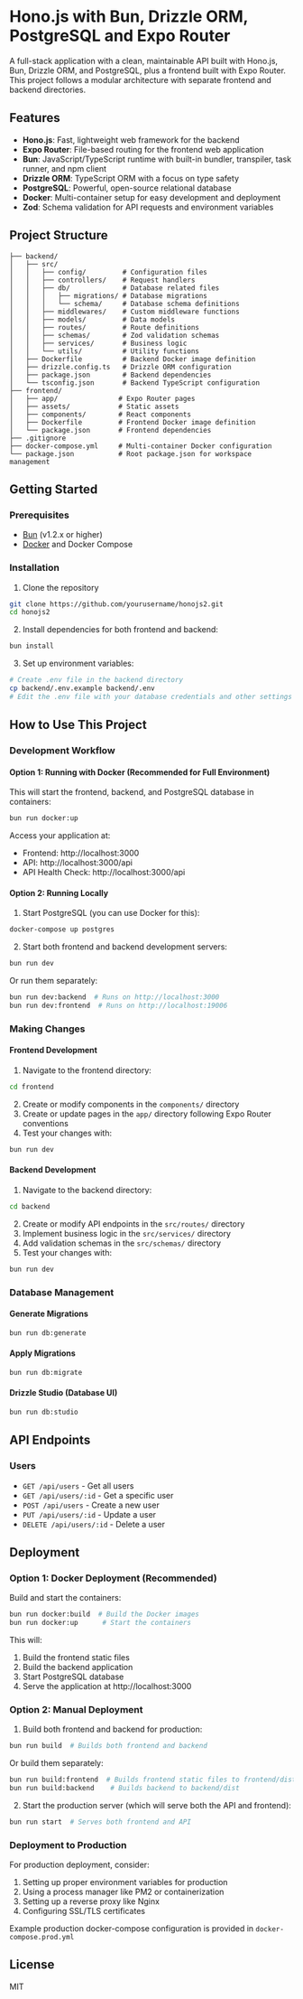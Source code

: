 # Hono.js with Bun, Drizzle ORM, PostgreSQL and Expo Router

A full-stack application with a clean, maintainable API built with Hono.js, Bun, Drizzle ORM, and PostgreSQL, plus a frontend built with Expo Router. This project follows a modular architecture with separate frontend and backend directories.

## Features

- **Hono.js**: Fast, lightweight web framework for the backend
- **Expo Router**: File-based routing for the frontend web application
- **Bun**: JavaScript/TypeScript runtime with built-in bundler, transpiler, task runner, and npm client
- **Drizzle ORM**: TypeScript ORM with a focus on type safety
- **PostgreSQL**: Powerful, open-source relational database
- **Docker**: Multi-container setup for easy development and deployment
- **Zod**: Schema validation for API requests and environment variables

## Project Structure

```
├── backend/
│   ├── src/
│   │   ├── config/         # Configuration files
│   │   ├── controllers/    # Request handlers
│   │   ├── db/             # Database related files
│   │   │   ├── migrations/ # Database migrations
│   │   │   └── schema/     # Database schema definitions
│   │   ├── middlewares/    # Custom middleware functions
│   │   ├── models/         # Data models
│   │   ├── routes/         # Route definitions
│   │   ├── schemas/        # Zod validation schemas
│   │   ├── services/       # Business logic
│   │   └── utils/          # Utility functions
│   ├── Dockerfile          # Backend Docker image definition
│   ├── drizzle.config.ts   # Drizzle ORM configuration
│   ├── package.json        # Backend dependencies
│   └── tsconfig.json       # Backend TypeScript configuration
├── frontend/
│   ├── app/               # Expo Router pages
│   ├── assets/            # Static assets
│   ├── components/        # React components
│   ├── Dockerfile         # Frontend Docker image definition
│   └── package.json       # Frontend dependencies
├── .gitignore
├── docker-compose.yml     # Multi-container Docker configuration
└── package.json           # Root package.json for workspace management
```

## Getting Started

### Prerequisites

- [Bun](https://bun.sh) (v1.2.x or higher)
- [Docker](https://www.docker.com/get-started) and Docker Compose

### Installation

1. Clone the repository
```bash
git clone https://github.com/yourusername/honojs2.git
cd honojs2
```

2. Install dependencies for both frontend and backend:
```bash
bun install
```

3. Set up environment variables:
```bash
# Create .env file in the backend directory
cp backend/.env.example backend/.env
# Edit the .env file with your database credentials and other settings
```

## How to Use This Project

### Development Workflow

#### Option 1: Running with Docker (Recommended for Full Environment)

This will start the frontend, backend, and PostgreSQL database in containers:

```bash
bun run docker:up
```

Access your application at:
- Frontend: http://localhost:3000
- API: http://localhost:3000/api
- API Health Check: http://localhost:3000/api

#### Option 2: Running Locally

1. Start PostgreSQL (you can use Docker for this):

```bash
docker-compose up postgres
```

2. Start both frontend and backend development servers:

```bash
bun run dev
```

Or run them separately:

```bash
bun run dev:backend  # Runs on http://localhost:3000
bun run dev:frontend  # Runs on http://localhost:19006
```

### Making Changes

#### Frontend Development

1. Navigate to the frontend directory:
```bash
cd frontend
```

2. Create or modify components in the `components/` directory
3. Create or update pages in the `app/` directory following Expo Router conventions
4. Test your changes with:
```bash
bun run dev
```

#### Backend Development

1. Navigate to the backend directory:
```bash
cd backend
```

2. Create or modify API endpoints in the `src/routes/` directory
3. Implement business logic in the `src/services/` directory
4. Add validation schemas in the `src/schemas/` directory
5. Test your changes with:
```bash
bun run dev
```

### Database Management

#### Generate Migrations

```bash
bun run db:generate
```

#### Apply Migrations

```bash
bun run db:migrate
```

#### Drizzle Studio (Database UI)

```bash
bun run db:studio
```

## API Endpoints

### Users

- `GET /api/users` - Get all users
- `GET /api/users/:id` - Get a specific user
- `POST /api/users` - Create a new user
- `PUT /api/users/:id` - Update a user
- `DELETE /api/users/:id` - Delete a user

## Deployment

### Option 1: Docker Deployment (Recommended)

Build and start the containers:

```bash
bun run docker:build  # Build the Docker images
bun run docker:up      # Start the containers
```

This will:
1. Build the frontend static files
2. Build the backend application
3. Start PostgreSQL database
4. Serve the application at http://localhost:3000

### Option 2: Manual Deployment

1. Build both frontend and backend for production:

```bash
bun run build  # Builds both frontend and backend
```

Or build them separately:

```bash
bun run build:frontend  # Builds frontend static files to frontend/dist
bun run build:backend    # Builds backend to backend/dist
```

2. Start the production server (which will serve both the API and frontend):

```bash
bun run start  # Serves both frontend and API
```

### Deployment to Production

For production deployment, consider:

1. Setting up proper environment variables for production
2. Using a process manager like PM2 or containerization
3. Setting up a reverse proxy like Nginx
4. Configuring SSL/TLS certificates

Example production docker-compose configuration is provided in `docker-compose.prod.yml`

## License

MIT
